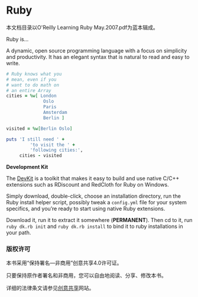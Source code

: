 # Ruby

本文档目录以O'Reilly Learning Ruby May.2007.pdf为蓝本辑成。

Ruby is...

A dynamic, open source programming language with a focus on simplicity and productivity. It has an elegant syntax that
is natural to read and easy to write.

```ruby
# Ruby knows what you
# mean, even if you
# want to do math on
# an entire Array
cities = %w[ London
              Oslo
              Paris
              Amsterdam
              Berlin ]

visited = %w[Berlin Oslo]

puts 'I still need ' +
         'to visit the ' +
         'following cities:',
     cities - visited
```

**Development Kit**

The [DevKit](https://github.com/oneclick/rubyinstaller/wiki/Development-Kit) is a toolkit that makes it easy to build and use native C/C++ extensions such as RDiscount and RedCloth for
Ruby on Windows.

Simply download, double-click, choose an installation directory, run the Ruby install helper script, possibly tweak
a ```config.yml``` file for your system specifics, and you’re ready to start using native Ruby extensions.

Download it, run it to extract it somewhere (**PERMANENT**). Then cd to it, run ```ruby dk.rb init``` and ```ruby dk.rb install``` to
bind it to ruby installations in your path.

### 版权许可

本书采用“保持署名—非商用”创意共享4.0许可证。

只要保持原作者署名和非商用，您可以自由地阅读、分享、修改本书。

详细的法律条文请参见[创意共享](http://creativecommons.org/licenses/by-nc/4.0/)网站。
